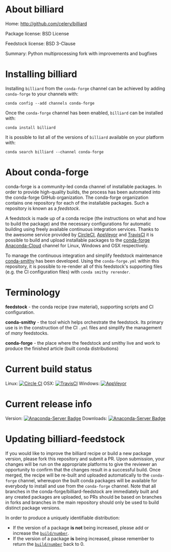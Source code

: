 About billiard
==============

Home: http://github.com/celery/billiard

Package license: BSD License

Feedstock license: BSD 3-Clause

Summary: Python multiprocessing fork with improvements and bugfixes



Installing billiard
===================

Installing `billiard` from the `conda-forge` channel can be achieved by adding `conda-forge` to your channels with:

```
conda config --add channels conda-forge
```

Once the `conda-forge` channel has been enabled, `billiard` can be installed with:

```
conda install billiard
```

It is possible to list all of the versions of `billiard` available on your platform with:

```
conda search billiard --channel conda-forge
```



About conda-forge
=================

conda-forge is a community-led conda channel of installable packages.
In order to provide high-quality builds, the process has been automated into the
conda-forge GitHub organization. The conda-forge organization contains one repository
for each of the installable packages. Such a repository is known as a *feedstock*.

A feedstock is made up of a conda recipe (the instructions on what and how to build
the package) and the necessary configurations for automatic building using freely
available continuous integration services. Thanks to the awesome service provided by
[CircleCI](https://circleci.com/), [AppVeyor](http://www.appveyor.com/)
and [TravisCI](https://travis-ci.org/) it is possible to build and upload installable
packages to the [conda-forge](https://anaconda.org/conda-forge)
[Anaconda-Cloud](http://docs.anaconda.org/) channel for Linux, Windows and OSX respectively.

To manage the continuous integration and simplify feedstock maintenance
[conda-smithy](http://github.com/conda-forge/conda-smithy) has been developed.
Using the ``conda-forge.yml`` within this repository, it is possible to re-render all of
this feedstock's supporting files (e.g. the CI configuration files) with ``conda smithy rerender``.


Terminology
===========

**feedstock** - the conda recipe (raw material), supporting scripts and CI configuration.

**conda-smithy** - the tool which helps orchestrate the feedstock.
                   Its primary use is in the construction of the CI ``.yml`` files
                   and simplify the management of *many* feedstocks.

**conda-forge** - the place where the feedstock and smithy live and work to
                  produce the finished article (built conda distributions)

Current build status
====================

Linux: [![Circle CI](https://circleci.com/gh/conda-forge/billiard-feedstock.svg?style=shield)](https://circleci.com/gh/conda-forge/billiard-feedstock)
OSX: [![TravisCI](https://travis-ci.org/conda-forge/billiard-feedstock.svg?branch=master)](https://travis-ci.org/conda-forge/billiard-feedstock)
Windows: [![AppVeyor](https://ci.appveyor.com/api/projects/status/github/conda-forge/billiard-feedstock?svg=True)](https://ci.appveyor.com/project/conda-forge/billiard-feedstock/branch/master)

Current release info
====================
Version: [![Anaconda-Server Badge](https://anaconda.org/conda-forge/billiard/badges/version.svg)](https://anaconda.org/conda-forge/billiard)
Downloads: [![Anaconda-Server Badge](https://anaconda.org/conda-forge/billiard/badges/downloads.svg)](https://anaconda.org/conda-forge/billiard)


Updating billiard-feedstock
===========================

If you would like to improve the billiard recipe or build a new
package version, please fork this repository and submit a PR. Upon submission,
your changes will be run on the appropriate platforms to give the reviewer an
opportunity to confirm that the changes result in a successful build. Once
merged, the recipe will be re-built and uploaded automatically to the
`conda-forge` channel, whereupon the built conda packages will be available for
everybody to install and use from the `conda-forge` channel.
Note that all branches in the conda-forge/billiard-feedstock are
immediately built and any created packages are uploaded, so PRs should be based
on branches in forks and branches in the main repository should only be used to
build distinct package versions.

In order to produce a uniquely identifiable distribution:
 * If the version of a package **is not** being increased, please add or increase
   the [``build/number``](http://conda.pydata.org/docs/building/meta-yaml.html#build-number-and-string).
 * If the version of a package **is** being increased, please remember to return
   the [``build/number``](http://conda.pydata.org/docs/building/meta-yaml.html#build-number-and-string)
   back to 0.
